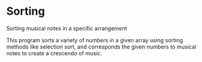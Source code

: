 # Sorting
Sorting musical notes in a specific arrangement

This program sorts a variety of numbers in a given array using sorting methods like selection sort,
and corresponds the given numbers to musical notes to create a crescendo of music.
